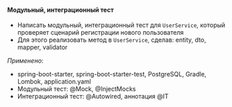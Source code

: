 #### Модульный, интеграционный тест

- Написать модульный, интеграционный тест для `UserService`, который проверяет сценарий регистрации нового пользователя
- Для этого реализовать метод в `UserService`, сделав: entity, dto, mapper, validator

*Применено*:
- spring-boot-starter, spring-boot-starter-test, PostgreSQL, Gradle, Lombok, application.yaml
- Модульный тест: @Mock, @InjectMocks
- Интеграционный тест: @Autowired, аннотация @IT
